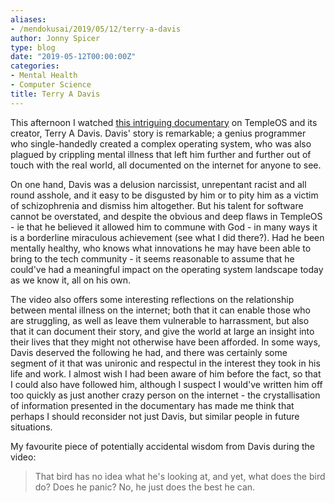 ```yaml
---
aliases:
- /mendokusai/2019/05/12/terry-a-davis
author: Jonny Spicer
type: blog
date: "2019-05-12T00:00:00Z"
categories:
- Mental Health
- Computer Science
title: Terry A Davis
---
```

This afternoon I watched [this intriguing documentary](https://www.youtube.com/watch?v=UCgoxQCf5Jg) on TempleOS and its creator,
Terry A Davis. Davis' story is remarkable; a genius programmer who single-handedly created a complex operating system, who was
also plagued by crippling mental illness that left him further and further out of touch with the real world, all documented on
the internet for anyone to see.

On one hand, Davis was a delusion narcissist, unrepentant racist and all round asshole, and it easy to be disgusted by him or
to pity him as a victim of schizophrenia and dismiss him altogether. But his talent for software cannot be overstated, and despite
the obvious and deep flaws in TempleOS - ie that he believed it allowed him to commune with God - in many ways it is a borderline
miraculous achievement (see what I did there?). Had he been mentally healthy, who knows what innovations he may have been able to
bring to the tech community - it seems reasonable to assume that he could've had a meaningful impact on the operating system landscape
today as we know it, all on his own.

The video also offers some interesting reflections on the relationship between mental illness on the internet; both that it can enable
those who are struggling, as well as leave them vulnerable to harrassment, but also that it can document their story, and give the
world at large an insight into their lives that they might not otherwise have been afforded. In some ways, Davis deserved the following
he had, and there was certainly some segment of it that was unironic and respectul in the interest they took in his life and work. I
almost wish I had been aware of him before the fact, so that I could also have followed him, although I suspect I would've written
him off too quickly as just another crazy person on the internet - the crystallisation of information presented in the documentary
has made me think that perhaps I should reconsider not just Davis, but similar people in future situations.

My favourite piece of potentially accidental wisdom from Davis during the video:

> That bird has no idea what he's looking at, and yet, what does the bird do? Does he panic? No, he just does the best he can.
